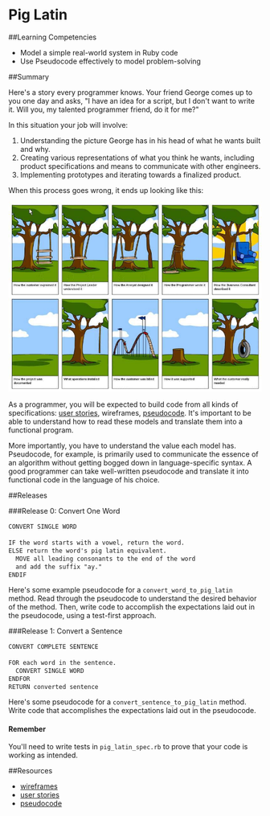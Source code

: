 # Pig Latin

##Learning Competencies

* Model a simple real-world system in Ruby code
* Use Pseudocode effectively to model problem-solving

##Summary

Here's a story every programmer knows. Your friend George comes up to you one day and asks, "I have an idea for a script, but I don't want to write it. Will you, my talented programmer friend, do it for me?"

In this situation your job will involve:

1. Understanding the picture George has in his head of what he wants built and why.
2. Creating various representations of what you think he wants, including product specifications and means to communicate with other engineers.
3. Implementing prototypes and iterating towards a finalized product.

When this process goes wrong, it ends up looking like this:

<img src="/tree_comic.jpg" width="600">

As a programmer, you will be expected to build code from all kinds of specifications: [user stories](http://en.wikipedia.org/wiki/User_story), wireframes, [pseudocode](http://en.wikipedia.org/wiki/Pseudocode). It's important to be able to understand how to read these models and translate them into a functional program.

More importantly, you have to understand the value each model has. Pseudocode, for example, is primarily used to communicate the essence of an algorithm without getting bogged down in language-specific syntax. A good programmer can take well-written pseudocode and translate it into functional code in the language of his choice.

##Releases

###Release 0: Convert One Word

```text
CONVERT SINGLE WORD

IF the word starts with a vowel, return the word.
ELSE return the word's pig latin equivalent.
  MOVE all leading consonants to the end of the word
  and add the suffix "ay."
ENDIF
```

Here's some example pseudocode for a `convert_word_to_pig_latin` method.  Read through the pseudocode to understand the desired behavior of the method.  Then, write code to accomplish the expectations laid out in the pseudocode, using a test-first approach.

###Release 1: Convert a Sentence

```text
CONVERT COMPLETE SENTENCE

FOR each word in the sentence.
  CONVERT SINGLE WORD
ENDFOR
RETURN converted sentence
```

Here's some pseudocode for a `convert_sentence_to_pig_latin` method.  Write code that accomplishes the expectations laid out in the pseudocode.

#### Remember

You'll need to write tests in `pig_latin_spec.rb` to prove that your code is working as intended.

##Resources

* [wireframes](http://en.wikipedia.org/wiki/Website_wireframe)
* [user stories](http://en.wikipedia.org/wiki/User_story)
* [pseudocode](http://en.wikipedia.org/wiki/Pseudocode)

